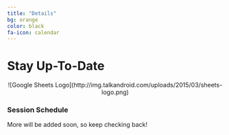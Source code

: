 ```yaml
---
title: "Details"
bg: orange
color: black
fa-icon: calendar
---
```


# Stay Up-To-Date
<p align="center">
 ![Google Sheets Logo](http://img.talkandroid.com/uploads/2015/03/sheets-logo.png)
</p>


### Session Schedule

More will be added soon, so keep checking back!
